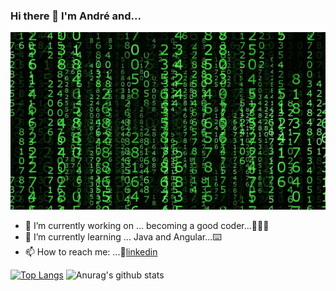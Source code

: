### Hi there 👋 I'm André and...

![](https://github.com/AndrehW27/AndrehW27/blob/master/ReadmeImageGithub.jpg)

- 🔭 I’m currently working on ... becoming a good coder...👨🏻‍💻
- 🌱 I’m currently learning ... Java and Angular...⌨️
- 📫 How to reach me: ...👔[linkedin](https://www.linkedin.com/in/andrecarvalho3/)

[![Top Langs](https://github-readme-stats.vercel.app/api/top-langs/?username=andrehw27&layout=compact)](https://github.com/anuraghazra/github-readme-stats) 
![Anurag's github stats](https://github-readme-stats.vercel.app/api?username=andrehw27&show_icons=true&theme=merko)   



<!--COMMENTS
[linkedin]:https://www.linkedin.com/in/andrecarvalho3/
### Hi there 👋


**AndrehW27/AndrehW27** is a ✨ _special_ ✨ repository because its `README.md` (this file) appears on your GitHub profile.

Here are some ideas to get you started:

- 🔭 I’m currently working on ...
- 🌱 I’m currently learning ...
- 👯 I’m looking to collaborate on ...
- 🤔 I’m looking for help with ...
- 💬 Ask me about ...
- 📫 How to reach me: ...
- 😄 Pronouns: ...
- ⚡ Fun fact: ...
### André Willian Gorgo de Carvalho 🧙🏼

[![Anurag's github stats](https://github-readme-stats.vercel.app/api?username=andrehw27&show_icons=true&theme=radical)
[![Anurag's github stats](https://github-readme-stats.vercel.app/api?username=andrehw27&show_icons=true&theme=dark)
[![Anurag's github stats](https://github-readme-stats.vercel.app/api?username=andrehw27&show_icons=true&theme=gruvbox)
[![Anurag's github stats](https://github-readme-stats.vercel.app/api?username=andrehw27&show_icons=true&theme=tokyonight)
[![Anurag's github stats](https://github-readme-stats.vercel.app/api?username=andrehw27&show_icons=true&theme=onedark)
[![Anurag's github stats](https://github-readme-stats.vercel.app/api?username=andrehw27&show_icons=true&theme=cobalt)
[![Anurag's github stats](https://github-readme-stats.vercel.app/api?username=andrehw27&show_icons=true&theme=synthwave)
[![Anurag's github stats](https://github-readme-stats.vercel.app/api?username=andrehw27&show_icons=true&theme=highcontrast)
-->


